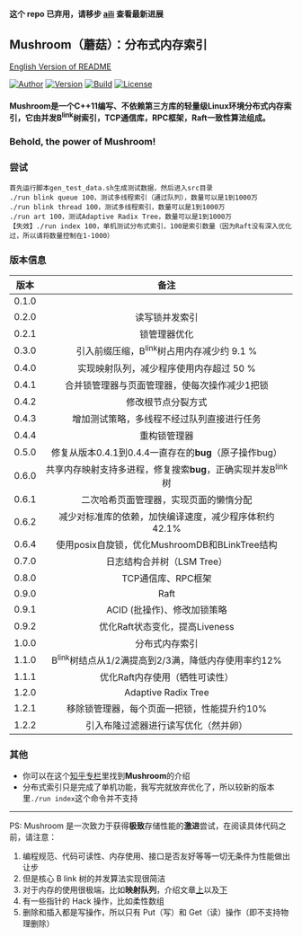 #### 这个 repo 已弃用，请移步 [aili](https://github.com/UncP/aili) 查看最新进展

## Mushroom（蘑菇）：分布式内存索引
[English Version of README](./README.en.md)

[![Author](https://img.shields.io/badge/Author-UncP-brightgreen.svg)](https://github.com/UncP)
[![Version](https://img.shields.io/badge/Version-1.2.2-blue.svg)]()
[![Build](https://img.shields.io/badge/Build-Passing-brightgreen.svg)](https://travis-ci.org/UncP/Mushroom)
[![License](https://img.shields.io/badge/License-BSD-red.svg)](./LICENSE)

#### Mushroom是一个C++11编写、不依赖第三方库的轻量级Linux环境分布式内存索引，它由并发B<sup>link</sup>树索引，TCP通信库，RPC框架，Raft一致性算法组成。

### Behold, the power of Mushroom!


### 尝试
`首先运行脚本gen_test_data.sh生成测试数据，然后进入src目录`<br>
`./run blink queue 100，测试多线程索引（通过队列），数量可以是1到1000万`<br>
`./run blink thread 100，测试多线程索引，数量可以是1到1000万`<br>
`./run art 100，测试Adaptive Radix Tree，数量可以是1到1000万`<br>
`【失效】./run index 100，单机测试分布式索引，100是索引数量（因为Raft没有深入优化过，所以请将数量控制在1-1000）`<br>


### 版本信息
| 版本 |           备注             |
|:------:|:---------------------------:|
| 0.1.0  | |
| 0.2.0  |         读写锁并发索引          |
| 0.2.1  |         锁管理器优化            |
| 0.3.0  | 引入前缀压缩，B<sup>link</sup>树占用内存减少约 9.1 %|
| 0.4.0  | 实现映射队列，减少程序使用内存超过 50 %|
| 0.4.1  | 合并锁管理器与页面管理器，使每次操作减少1把锁|
| 0.4.2  |       修改根节点分裂方式    |
| 0.4.3  | 增加测试策略，多线程不经过队列直接进行任务|
| 0.4.4  |           重构锁管理器      |
| 0.5.0  |      修复从版本0.4.1到0.4.4一直存在的**bug**（原子操作bug）|
| 0.6.0  | 共享内存映射支持多进程，修复搜索**bug**，正确实现并发B<sup>link</sup>树|
| 0.6.1  |   二次哈希页面管理器，实现页面的懒惰分配|
| 0.6.2  | 减少对标准库的依赖，加快编译速度，减少程序体积约42.1%|
| 0.6.4  | 使用posix自旋锁，优化MushroomDB和BLinkTree结构  |
| 0.7.0  |        日志结构合并树（LSM Tree）  |
| 0.8.0  |     TCP通信库、RPC框架    |
| 0.9.0  |        Raft     |
| 0.9.1  |     ACID (批操作)、修改加锁策略      |
| 0.9.2  |   优化Raft状态变化，提高Liveness      |
| 1.0.0  |    分布式内存索引    |
| 1.1.0  |    B<sup>link</sup>树结点从1/2满提高到2/3满，降低内存使用率约12%    |
| 1.1.1  |     优化Raft内存使用（牺牲可读性）   |
| 1.2.0  |     Adaptive Radix Tree |
| 1.2.1  |     移除锁管理器，每个页面一把锁，性能提升约10% |
| 1.2.2  |     引入布隆过滤器进行读写优化（然并卵）  |


### 其他
+ 你可以在这个[知乎专栏](https://zhuanlan.zhihu.com/b-tree)里找到**Mushroom**的介绍
+ 分布式索引只是完成了单机功能，我写完就放弃优化了，所以较新的版本里`./run index`这个命令并不支持

***

PS: Mushroom 是一次致力于获得**极致**存储性能的**激进**尝试，在阅读具体代码之前，请注意：
1. 编程规范、代码可读性、内存使用、接口是否友好等等一切无条件为性能做出让步
2. 但是核心 B link 树的并发算法实现很简洁
3. 对于内存的使用很极端，比如**映射队列**，介绍文章[上](https://zhuanlan.zhihu.com/p/26856329)以及[下](https://zhuanlan.zhihu.com/p/26919167)
4. 有一些指针的 Hack 操作，比如柔性数组
5. 删除和插入都是写操作，所以只有 Put（写）和 Get（读）操作（即不支持物理删除）
